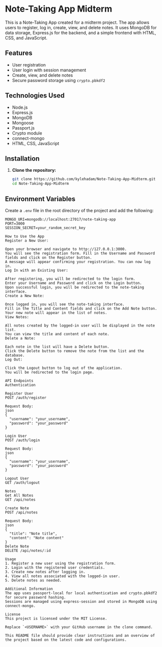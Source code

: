 # Note-Taking App Midterm

This is a Note-Taking App created for a midterm project. The app allows users to register, log in, create, view, and delete notes. It uses MongoDB for data storage, Express.js for the backend, and a simple frontend with HTML, CSS, and JavaScript.

## Features

- User registration
- User login with session management
- Create, view, and delete notes
- Secure password storage using `crypto.pbkdf2`

## Technologies Used

- Node.js
- Express.js
- MongoDB
- Mongoose
- Passport.js
- Crypto module
- connect-mongo
- HTML, CSS, JavaScript

## Installation

1. **Clone the repository:**

   ```bash
   git clone https://github.com/kylehadam/Note-Taking-App-Midterm.git
   cd Note-Taking-App-Midterm


## Environment Variables
Create a `.env` file in the root directory of the project and add the following:

```plaintext
MONGO_URI=mongodb://localhost:27017/note-taking-app
PORT=3000
SESSION_SECRET=your_random_secret_key

How to Use the App
Register a New User:

Open your browser and navigate to http://127.0.0.1:3000.
You will see the registration form. Fill in the Username and Password fields and click on the Register button.
A message will appear confirming your registration. You can now log in.
Log In with an Existing User:

After registering, you will be redirected to the login form.
Enter your Username and Password and click on the Login button.
Upon successful login, you will be redirected to the note-taking interface.
Create a New Note:

Once logged in, you will see the note-taking interface.
Fill in the Title and Content fields and click on the Add Note button.
Your new note will appear in the list of notes.
View Notes:

All notes created by the logged-in user will be displayed in the note list.
You can view the title and content of each note.
Delete a Note:

Each note in the list will have a Delete button.
Click the Delete button to remove the note from the list and the database.
Log Out:

Click the Logout button to log out of the application.
You will be redirected to the login page.

API Endpoints
Authentication

Register User
POST /auth/register

Request Body:
json
{
  "username": "your_username",
  "password": "your_password"
}

Login User
POST /auth/login

Request Body:
json
{
  "username": "your_username",
  "password": "your_password"
}

Logout User
GET /auth/logout

Notes
Get All Notes
GET /api/notes

Create Note
POST /api/notes

Request Body:
json
{
  "title": "Note title",
  "content": "Note content"
}
Delete Note
DELETE /api/notes/:id

Usage
1. Register a new user using the registration form.
2. Login with the registered user credentials.
3. Create new notes after logging in.
4. View all notes associated with the logged-in user.
5. Delete notes as needed.

Additional Information
The app uses passport-local for local authentication and crypto.pbkdf2 for secure password hashing.
Sessions are managed using express-session and stored in MongoDB using connect-mongo.

License
This project is licensed under the MIT License.

Replace `<USERNAME>` with your GitHub username in the clone command.

This README file should provide clear instructions and an overview of the project based on the latest code and configurations.





